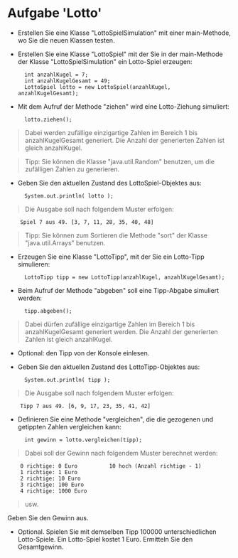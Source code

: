# Aufgabe 'Lotto'

- Erstellen Sie eine Klasse "LottoSpielSimulation" mit einer main-Methode, wo Sie die neuen Klassen testen.


- Erstellen Sie eine Klasse "LottoSpiel" mit der Sie in der main-Methode der Klasse "LottoSpielSimulation" ein Lotto-Spiel erzeugen:

        int anzahlKugel = 7;
        int anzahlKugelGesamt = 49;
        LottoSpiel lotto = new LottoSpiel(anzahlKugel, anzahlKugelGesamt);


- Mit dem Aufruf der Methode "ziehen" wird eine Lotto-Ziehung simuliert:

        lotto.ziehen();

> Dabei werden zufällige einzigartige Zahlen im Bereich 1 bis anzahlKugelGesamt generiert. Die Anzahl der generierten Zahlen ist gleich anzahlKugel. 

> Tipp: Sie können die Klasse "java.util.Random" benutzen, um die zufälligen Zahlen zu generieren.


- Geben Sie den aktuellen Zustand des LottoSpiel-Objektes aus:

        System.out.println( lotto );

> Die Ausgabe soll nach folgendem Muster erfolgen:

        Spiel 7 aus 49. [3, 7, 11, 28, 35, 40, 48]

> Tipp: Sie können zum Sortieren die Methode "sort" der Klasse "java.util.Arrays" benutzen.


- Erzeugen Sie eine Klasse "LottoTipp", mit der Sie ein Lotto-Tipp simulieren:

        LottoTipp tipp = new LottoTipp(anzahlKugel, anzahlKugelGesamt);


- Beim Aufruf der Methode "abgeben" soll eine Tipp-Abgabe simuliert werden:

        tipp.abgeben();

> Dabei dürfen zufällige einzigartige Zahlen im Bereich 1 bis anzahlKugelGesamt generiert werden. Die Anzahl der generierten Zahlen ist gleich anzahlKugel.   
    
- Optional: den Tipp von der Konsole einlesen.


- Geben Sie den aktuellen Zustand des LottoTipp-Objektes aus:

        System.out.println( tipp );

> Die Ausgabe soll nach folgendem Muster erfolgen:

        Tipp 7 aus 49. [6, 9, 17, 23, 35, 41, 42]


- Definieren Sie eine Methode "vergleichen", die die gezogenen und getippten Zahlen vergleichen kann:
	
        int gewinn = lotto.vergleichen(tipp);

> Dabei soll der Gewinn nach folgendem Muster berechnet werden:

        0 richtige: 0 Euro			10 hoch (Anzahl richtige - 1)
        1 richtige: 1 Euro
        2 richtige: 10 Euro
        3 richtige: 100 Euro
        4 richtige: 1000 Euro
   
> usw.

Geben Sie den Gewinn aus.

- Optional. Spielen Sie mit demselben Tipp 100000 unterschiedlichen Lotto-Spiele. Ein Lotto-Spiel kostet 1 Euro. Ermitteln Sie den Gesamtgewinn.

